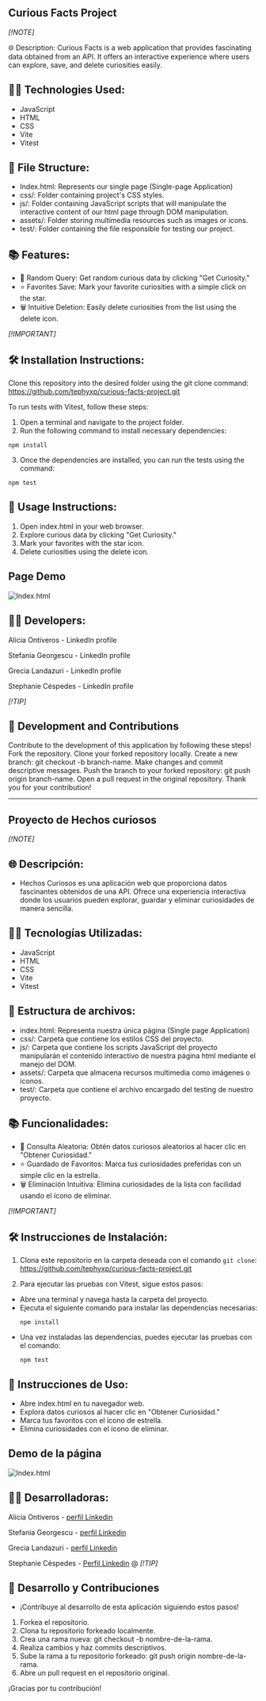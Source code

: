 ## Curious Facts Project
_[!NOTE]_

🌐 Description:
Curious Facts is a web application that provides fascinating data obtained from an API. It offers an interactive experience where users can explore, save, and delete curiosities easily.

## 👩‍💻 Technologies Used:
- JavaScript
- HTML
- CSS
- Vite
- Vitest

## 📁 File Structure:

- Index.html: Represents our single page (Single-page Application)
- css/: Folder containing project's CSS styles.
- js/: Folder containing JavaScript scripts that will manipulate the 
  interactive content of our html page through DOM manipulation.
- assets/: Folder storing multimedia resources such as images or icons.
- test/: Folder containing the file responsible for testing our project.

## 📚 Features:

- 🔄 Random Query: Get random curious data by clicking "Get Curiosity."
- ⭐ Favorites Save: Mark your favorite curiosities with a simple click on the 
star.
- 🗑️ Intuitive Deletion: Easily delete curiosities from the list using the delete icon.

_[!IMPORTANT]_

## 🛠 Installation Instructions:

Clone this repository into the desired folder using the git clone command:
https://github.com/tephyxp/curious-facts-project.git

To run tests with Vitest, follow these steps:

1. Open a terminal and navigate to the project folder.
2. Run the following command to install necessary dependencies:
  ```
  npm install
  ```
3. Once the dependencies are installed, you can run the tests using the command:
  ```
  npm test
  ```
## 📝 Usage Instructions:
1. Open index.html in your web browser.
2. Explore curious data by clicking "Get Curiosity."
3. Mark your favorites with the star icon.
4. Delete curiosities using the delete icon.

## Page Demo
![Index.html](./assets/img/demo-pagina.png) 

## 👩‍💻 Developers:

Alicia Ontiveros - LinkedIn profile

Stefania Georgescu - LinkedIn profile

Grecia Landazuri - LinkedIn profile

Stephanie Céspedes - LinkedIn profile


_[!TIP]_

## 🚀 Development and Contributions

Contribute to the development of this application by following these steps!
Fork the repository.
Clone your forked repository locally.
Create a new branch: git checkout -b branch-name.
Make changes and commit descriptive messages.
Push the branch to your forked repository: git push origin branch-name.
Open a pull request in the original repository.
Thank you for your contribution!

---------------------------------------------------------------------------------------------------------------------------------------------------------------------------------------------------------------------------------------

## Proyecto de Hechos curiosos

_[!NOTE]_

## 🌐 Descripción:
- Hechos Curiosos es una aplicación web que proporciona datos fascinantes obtenidos de una API. Ofrece una experiencia interactiva donde los usuarios pueden explorar, guardar y eliminar curiosidades de manera sencilla.

## 👩‍💻 Tecnologías Utilizadas:
- JavaScript
- HTML
- CSS
- Vite
- Vitest

## 📁 Estructura de archivos:
- index.html: Representa nuestra única página (Single page Application)
- css/: Carpeta que contiene los estilos CSS del proyecto.
- js/: Carpeta que contiene los scripts JavaScript del proyecto manipularán el 
  contenido interactivo de nuestra página html mediante el manejo del DOM.
- assets/: Carpeta que almacena recursos multimedia como imágenes o iconos.
- test/: Carpeta que contiene el archivo encargado del testing de nuestro 
  proyecto.

## 📚 Funcionalidades:

- 🔄 Consulta Aleatoria: Obtén datos curiosos aleatorios al hacer clic en "Obtener Curiosidad."
- ⭐ Guardado de Favoritos: Marca tus curiosidades preferidas con un simple clic en la estrella.
- 🗑️ Eliminación Intuitiva: Elimina curiosidades de la lista con facilidad usando el ícono de eliminar.

_[!IMPORTANT]_

## 🛠 Instrucciones de Instalación:

1. Clona este repositorio en la carpeta deseada con el comando `git clone`: 
  https://github.com/tephyxp/curious-facts-project.git

2. Para ejecutar las pruebas con Vitest, sigue estos pasos:
- Abre una terminal y navega hasta la carpeta del proyecto.
- Ejecuta el siguiente comando para instalar las dependencias necesarias:
  ```
  npm install
  ```
- Una vez instaladas las dependencias, puedes ejecutar las pruebas con el comando:
  ```
  npm test
  ```

## 📝 Instrucciones de Uso: 

- Abre index.html en tu navegador web.
- Explora datos curiosos al hacer clic en "Obtener Curiosidad."
- Marca tus favoritos con el ícono de estrella.
- Elimina curiosidades con el ícono de eliminar.

## Demo de la página 

![Index.html](./assets/img/demo-pagina.png)

## 👩‍💻 Desarrolladoras:

Alicia Ontiveros - [perfil Linkedin](https://www.linkedin.com/in/alicia-ontiveros-escudero)

Stefania Georgescu - [perfil Linkedin](http://www.linkedin.com/in/stefania-georgescu-602700112)

Grecia Landazuri - [perfil Linkedin](https://www.linkedin.com/in/grecialh/)

Stephanie Céspedes - [Perfil Linkedin](https://www.linkedin.com/in/stephanie-cespedes)
@
_[!TIP]_

## 🚀 Desarrollo y Contribuciones
- ¡Contribuye al desarrollo de esta aplicación siguiendo estos pasos!

1. Forkea el repositorio.
2. Clona tu repositorio forkeado localmente.
3. Crea una rama nueva: git checkout -b nombre-de-la-rama.
4. Realiza cambios y haz commits descriptivos.
5. Sube la rama a tu repositorio forkeado: git push origin nombre-de-la-rama.
6. Abre un pull request en el repositorio original.

¡Gracias por tu contribución!
